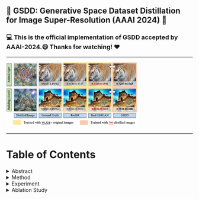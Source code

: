 ## :book: **GSDD: Generative Space Dataset Distillation for Image Super-Resolution (AAAI 2024)** :tada:

### :computer: This is the official implementation of GSDD accepted by AAAI-2024.:smile: Thanks for watching! :heart:

***

<img src=https://github.com/eric930711/GSDD/blob/main/Figure/R1.png#pic_center width=70% />

***

# Table of Contents

<details>
  <summary>Abstract</summary>
  
> **Single image super-resolution (SISR), especially in the real world, usually builds a large amount of LR-HR image pairs to learn representations that contain rich textural and structural information. However, relying on massive data for model training not only reduces training efficiency, but also causes heavy data storage burdens. In this paper, we attempt a pioneering study on dataset distillation (DD) for SISR problems to explore how data could be slimmed and compressed for the
task. Unlike previous coreset selection methods which select a few typical examples directly from the original data, we remove the limitation that the selected data cannot be further edited, and propose to synthesize and optimize samples to preserve more task-useful representations. Concretely, by utilizing pre-trained GANs as a suitable approximation of realistic data distribution, we propose GSDD, which distills data in a latent generative space based on GAN-inversion techniques. By optimizing them to match with the practical data distribution in an informative feature space, the distilled data could then be synthesized. Experimental results demonstrate that when trained with our distilled data, GSDD can achieve comparable performance to the state-of-the-art (SOTA) SISR algorithms, while a nearly ×8 increase in training efficiency and a saving of almost 93.2% data storage space can be realized. Further experiments on challenging real-world data also demonstrate the promising generalization ability of GSDD.**
</details>

<details>
  <summary>Method</summary>
  
  ![GSDD](https://github.com/eric930711/GSDD/blob/main/Figure/Framework.png)

</details>

<details>
  <summary>Experiment</summary>

  Our experimental datasets include [OST](https://github.com/xinntao/SFTGAN?tab=readme-ov-file#ost-dataset) and [DPED](https://people.ee.ethz.ch/~ihnatova/).
  
  <details>
    <summary>Quantitative Comparison</summary>
    
  <img src=https://github.com/eric930711/GSDD/blob/main/Figure/R2.png width=70% />
  <img src=https://github.com/eric930711/GSDD/blob/main/Figure/R3.png width=70% />
    
  </details>
  <details>
    <summary>Qualitative Presentation</summary>
    
  <img src=https://github.com/eric930711/GSDD/blob/main/Figure/R2.png width=70% />
  <img src=https://github.com/eric930711/GSDD/blob/main/Figure/R3.png width=70% />
    
  </details>
  <details>
    <summary>Distilled Samples</summary>
    
  <img src=https://github.com/eric930711/GSDD/blob/main/Figure/R4.png width=70% />  
  <img src=https://github.com/eric930711/GSDD/blob/main/Figure/R5.png width=70% />
    
  </details>
</details>

<details>
  <summary>Ablation Study</summary>
  
<figure class="half">
  <img src=https://github.com/eric930711/GSDD/blob/main/Figure/R6.png width=40% />
  <img src=https://github.com/eric930711/GSDD/blob/main/Figure/R7.png width=40% />
</figure>

</details>
